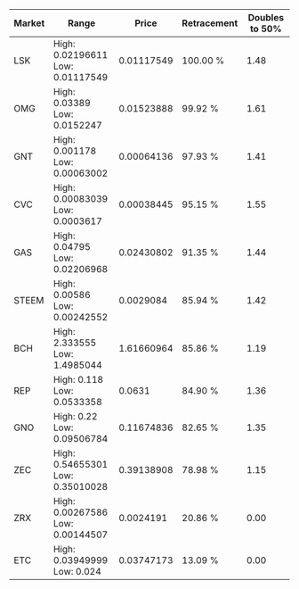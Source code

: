 | Market | Range | Price| Retracement | Doubles to 50% |
| --- | --- | --- | --- | --- |
| LSK | High: 0.02196611<br />Low: 0.01117549 | 0.01117549 | 100.00 % | 1.48 |
| OMG | High: 0.03389<br />Low: 0.0152247 | 0.01523888 | 99.92 % | 1.61 |
| GNT | High: 0.001178<br />Low: 0.00063002 | 0.00064136 | 97.93 % | 1.41 |
| CVC | High: 0.00083039<br />Low: 0.0003617 | 0.00038445 | 95.15 % | 1.55 |
| GAS | High: 0.04795<br />Low: 0.02206968 | 0.02430802 | 91.35 % | 1.44 |
| STEEM | High: 0.00586<br />Low: 0.00242552 | 0.0029084 | 85.94 % | 1.42 |
| BCH | High: 2.333555<br />Low: 1.4985044 | 1.61660964 | 85.86 % | 1.19 |
| REP | High: 0.118<br />Low: 0.0533358 | 0.0631 | 84.90 % | 1.36 |
| GNO | High: 0.22<br />Low: 0.09506784 | 0.11674836 | 82.65 % | 1.35 |
| ZEC | High: 0.54655301<br />Low: 0.35010028 | 0.39138908 | 78.98 % | 1.15 |
| ZRX | High: 0.00267586<br />Low: 0.00144507 | 0.0024191 | 20.86 % | 0.00 |
| ETC | High: 0.03949999<br />Low: 0.024 | 0.03747173 | 13.09 % | 0.00 |
